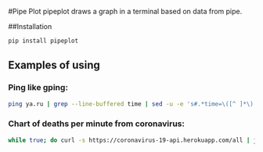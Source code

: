 #Pipe Plot
pipeplot draws a graph in a terminal based on data from pipe. 

##Installation
```bash
pip install pipeplot
```

## Examples of using
### Ping like gping:
```bash
ping ya.ru | grep --line-buffered time | sed -u -e 's#.*time=\([^ ]*\).*#\1#' | pipeplot
```
### Chart of deaths per minute from coronavirus:
```bash
while true; do curl -s https://coronavirus-19-api.herokuapp.com/all | jq '.deaths'; sleep 60; done | pipeplot
```
